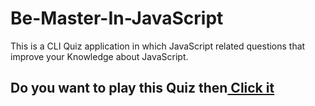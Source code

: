# Be-Master-In-JavaScript
This is a CLI Quiz application in which JavaScript related questions that improve your Knowledge about JavaScript. 
<h2>Do you want to play this Quiz then<a href="https://replit.com/@Jankiparmar311/Be-Master-In-JavaScript#index.js"> Click it</a>

